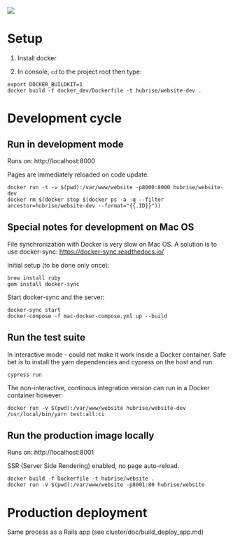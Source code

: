 ![](https://github.com/hubrise/website/workflows/spec/badge.svg)

# Setup

1. Install docker

2. In console, `cd` to the project root then type:

```shell
export DOCKER_BUILDKIT=1
docker build -f docker_dev/Dockerfile -t hubrise/website-dev .
```

# Development cycle

## Run in development mode

Runs on: http://localhost:8000

Pages are immediately reloaded on code update.

```shell
docker run -t -v $(pwd):/var/www/website -p8000:8000 hubrise/website-dev
docker rm $(docker stop $(docker ps -a -q --filter ancestor=hubrise/website-dev --format="{{.ID}}"))
```

## Special notes for development on Mac OS

File synchronization with Docker is very slow on Mac OS. A solution is to use docker-sync: https://docker-sync.readthedocs.io/

Initial setup (to be done only once):
```
brew install ruby
gem install docker-sync
```

Start docker-sync and the server:
```
docker-sync start
docker-compose -f mac-docker-compose.yml up --build
```

## Run the test suite

In interactive mode - could not make it work inside a Docker container.
Safe bet is to install the yarn dependencies and cypress on the host and run:

```
cypress run
```

The non-interactive, continous integration version can run in a Docker container however:

```shell
docker run -v $(pwd):/var/www/website hubrise/website-dev /usr/local/bin/yarn test:all:ci 
```

## Run the production image locally

Runs on: http://localhost:8001

SSR (Server Side Rendering) enabled, no page auto-reload.

```shell
docker build -f Dockerfile -t hubrise/website .
docker run -v $(pwd):/var/www/website -p8001:80 hubrise/website
```

# Production deployment

Same process as a Rails app (see cluster/doc/build_deploy_app.md)
